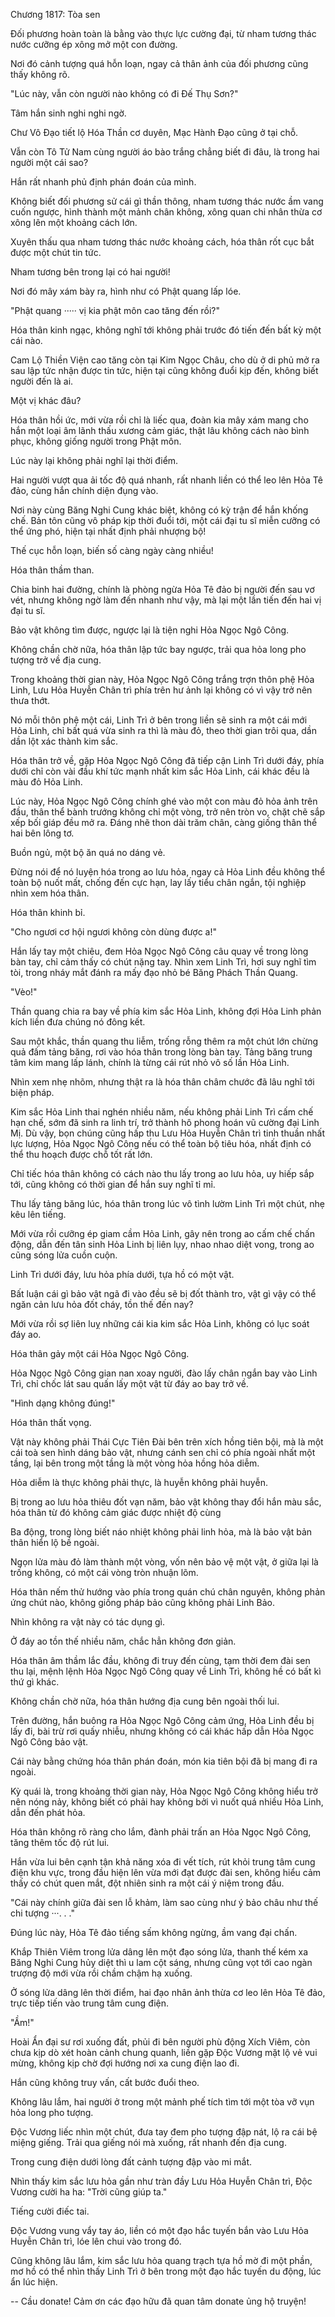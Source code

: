 




Chương 1817: Tòa sen


Đối phương hoàn toàn là bằng vào thực lực cường đại, từ nham tương thác nước cưỡng ép xông mở một con đường.

Nơi đó cảnh tượng quá hỗn loạn, ngay cả thân ảnh của đối phương cũng thấy không rõ.

"Lúc này, vẫn còn người nào không có đi Đế Thụ Sơn?"

Tâm hắn sinh nghi nghi ngờ.

Chư Vô Đạo tiết lộ Hóa Thần cơ duyên, Mạc Hành Đạo cũng ở tại chỗ.

Vẫn còn Tô Tử Nam cùng người áo bào trắng chẳng biết đi đâu, là trong hai người một cái sao?

Hắn rất nhanh phủ định phán đoán của mình.

Không biết đối phương sử cái gì thần thông, nham tương thác nước ầm vang cuốn ngược, hình thành một mảnh chân không, xông quan chi nhân thừa cơ xông lên một khoảng cách lớn.

Xuyên thấu qua nham tương thác nước khoảng cách, hóa thân rốt cục bắt được một chút tin tức.

Nham tương bên trong lại có hai người!

Nơi đó mây xám bày ra, hình như có Phật quang lấp lóe.

"Phật quang ····· vị kia phật môn cao tăng đến rồi?"

Hóa thân kinh ngạc, không nghĩ tới không phải trước đó tiến đến bất kỳ một cái nào.

Cam Lộ Thiền Viện cao tăng còn tại Kim Ngọc Châu, cho dù ở di phủ mở ra sau lập tức nhận được tin tức, hiện tại cũng không đuổi kịp đến, không biết người đến là ai.

Một vị khác đâu?

Hóa thân hồi ức, mới vừa rồi chỉ là liếc qua, đoàn kia mây xám mang cho hắn một loại âm lãnh thấu xương cảm giác, thật lâu không cách nào bình phục, không giống người trong Phật môn.

Lúc này lại không phải nghĩ lại thời điểm.

Hai người vượt qua ải tốc độ quá nhanh, rất nhanh liền có thể leo lên Hỏa Tê đảo, cùng hắn chính diện đụng vào.

Nơi này cùng Băng Nghi Cung khác biệt, không có kỳ trận để hắn khống chế. Bản tôn cũng vô pháp kịp thời đuổi tới, một cái đại tu sĩ miễn cưỡng có thể ứng phó, hiện tại nhất định phải nhượng bộ!

Thế cục hỗn loạn, biến số càng ngày càng nhiều!

Hóa thân thầm than.

Chia binh hai đường, chính là phòng ngừa Hỏa Tê đảo bị người đến sau vơ vét, nhưng không ngờ làm đến nhanh như vậy, mà lại một lần tiến đến hai vị đại tu sĩ.

Bảo vật không tìm được, ngược lại là tiện nghi Hỏa Ngọc Ngô Công.

Không chần chờ nữa, hóa thân lập tức bay ngược, trải qua hỏa long pho tượng trở về địa cung.

Trong khoảng thời gian này, Hỏa Ngọc Ngô Công trắng trợn thôn phệ Hỏa Linh, Lưu Hỏa Huyễn Chân trì phía trên hư ảnh lại không có vì vậy trở nên thưa thớt.

Nó mỗi thôn phệ một cái, Linh Trì ở bên trong liền sẽ sinh ra một cái mới Hỏa Linh, chỉ bất quá vừa sinh ra thì là màu đỏ, theo thời gian trôi qua, dần dần lột xác thành kim sắc.

Hóa thân trở về, gặp Hỏa Ngọc Ngô Công đã tiếp cận Linh Trì dưới đáy, phía dưới chỉ còn vài đầu khí tức mạnh nhất kim sắc Hỏa Linh, cái khác đều là màu đỏ Hỏa Linh.

Lúc này, Hỏa Ngọc Ngô Công chính ghé vào một con màu đỏ hỏa ảnh trên đầu, thân thể bành trướng không chỉ một vòng, trở nên tròn vo, chặt chẽ sắp xếp bối giáp đều mở ra. Đáng nhẽ thon dài trăm chân, càng giống thân thể hai bên lông tơ.

Buồn ngủ, một bộ ăn quá no dáng vẻ.

Đừng nói để nó luyện hóa trong ao lưu hỏa, ngay cả Hỏa Linh đều không thể toàn bộ nuốt mất, chống đến cực hạn, lay lấy tiểu chân ngắn, tội nghiệp nhìn xem hóa thân.

Hóa thân khinh bỉ.

"Cho ngươi cơ hội ngươi không còn dùng được a!"

Hắn lấy tay một chiêu, đem Hỏa Ngọc Ngô Công câu quay về trong lòng bàn tay, chỉ cảm thấy có chút nặng tay. Nhìn xem Linh Trì, hơi suy nghĩ tìm tòi, trong nháy mắt đánh ra mấy đạo nhỏ bé Băng Phách Thần Quang.

"Vèo!"

Thần quang chia ra bay về phía kim sắc Hỏa Linh, không đợi Hỏa Linh phản kích liền đưa chúng nó đông kết.

Sau một khắc, thần quang thu liễm, trống rỗng thêm ra một chút lớn chừng quả đấm tảng băng, rơi vào hóa thân trong lòng bàn tay. Tảng băng trung tâm kim mang lấp lánh, chính là từng cái rút nhỏ vô số lần Hỏa Linh.

Nhìn xem nhẹ nhõm, nhưng thật ra là hóa thân châm chước đã lâu nghĩ tới biện pháp.

Kim sắc Hỏa Linh thai nghén nhiều năm, nếu không phải Linh Trì cấm chế hạn chế, sớm đã sinh ra linh trí, trở thành hô phong hoán vũ cường đại Linh Mị. Dù vậy, bọn chúng cũng hấp thu Lưu Hỏa Huyễn Chân trì tinh thuần nhất lực lượng, Hỏa Ngọc Ngô Công nếu có thể toàn bộ tiêu hóa, nhất định có thể thu hoạch được chỗ tốt rất lớn.

Chỉ tiếc hóa thân không có cách nào thu lấy trong ao lưu hỏa, uy hiếp sắp tới, cũng không có thời gian để hắn suy nghĩ tỉ mỉ.

Thu lấy tảng băng lúc, hóa thân trong lúc vô tình lườm Linh Trì một chút, nhẹ kêu lên tiếng.

Mới vừa rồi cưỡng ép giam cầm Hỏa Linh, gây nên trong ao cấm chế chấn động, dẫn đến tân sinh Hỏa Linh bị liên lụy, nhao nhao diệt vong, trong ao cũng sóng lửa cuồn cuộn.

Linh Trì dưới đáy, lưu hỏa phía dưới, tựa hồ có một vật.

Bất luận cái gì bảo vật ngã đi vào đều sẽ bị đốt thành tro, vật gì vậy có thể ngăn cản lưu hỏa đốt cháy, tồn thế đến nay?

Mới vừa rồi sợ liên luỵ những cái kia kim sắc Hỏa Linh, không có lục soát đáy ao.

Hóa thân gảy một cái Hỏa Ngọc Ngô Công.

Hỏa Ngọc Ngô Công gian nan xoay người, đào lấy chân ngắn bay vào Linh Trì, chỉ chốc lát sau quấn lấy một vật từ đáy ao bay trở về.

"Hình dạng không đúng!"

Hóa thân thất vọng.

Vật này không phải Thái Cực Tiên Đài bên trên xích hồng tiên bội, mà là một cái toà sen hình dáng bảo vật, nhưng cánh sen chỉ có phía ngoài nhất một tầng, lại bên trong một tầng là một vòng hỏa hồng hỏa diễm.

Hỏa diễm là thực không phải thực, là huyễn không phải huyễn.

Bị trong ao lưu hỏa thiêu đốt vạn năm, bảo vật không thay đổi hắn màu sắc, hóa thân từ đó không cảm giác được nhiệt độ cùng

Ba động, trong lòng biết náo nhiệt không phải linh hỏa, mà là bảo vật bản thân hiển lộ bề ngoài.

Ngọn lửa màu đỏ làm thành một vòng, vốn nên bảo vệ một vật, ở giữa lại là trống không, có một cái vòng tròn nhuận lõm.

Hóa thân nếm thử hướng vào phía trong quán chú chân nguyên, không phản ứng chút nào, không giống pháp bảo cũng không phải Linh Bảo.

Nhìn không ra vật này có tác dụng gì.

Ở đáy ao tồn thế nhiều năm, chắc hẳn không đơn giản.

Hóa thân âm thầm lắc đầu, không đi truy đến cùng, tạm thời đem đài sen thu lại, mệnh lệnh Hỏa Ngọc Ngô Công quay về Linh Trì, không hề có bất kì thứ gì khác.

Không chần chờ nữa, hóa thân hướng địa cung bên ngoài thối lui.

Trên đường, hắn buông ra Hỏa Ngọc Ngô Công cảm ứng, Hỏa Linh đều bị lấy đi, bài trừ rơi quấy nhiễu, nhưng không có cái khác hấp dẫn Hỏa Ngọc Ngô Công bảo vật.

Cái này bằng chứng hóa thân phán đoán, món kia tiên bội đã bị mang đi ra ngoài.

Kỳ quái là, trong khoảng thời gian này, Hỏa Ngọc Ngô Công không hiểu trở nên nóng nảy, không biết có phải hay không bởi vì nuốt quá nhiều Hỏa Linh, dẫn đến phát hỏa.

Hóa thân không rõ ràng cho lắm, đành phải trấn an Hỏa Ngọc Ngô Công, tăng thêm tốc độ rút lui.

Hắn vừa lui bên cạnh tận khả năng xóa đi vết tích, rút khỏi trung tâm cung điện khu vực, trong đầu hiện lên vừa mới đạt được đài sen, không hiểu cảm thấy có chút quen mắt, đột nhiên sinh ra một cái ý niệm trong đầu.

"Cái này chính giữa đài sen lỗ khảm, làm sao cùng như ý bảo châu như thế chi tượng ···. . ."

Đúng lúc này, Hỏa Tê đảo tiếng sấm không ngừng, ầm vang đại chấn.

Khắp Thiên Viêm trong lửa dâng lên một đạo sóng lửa, thanh thế kém xa Băng Nghi Cung hủy diệt thì u lam cột sáng, nhưng cũng vọt tới cao ngàn trượng độ mới vừa rồi chầm chậm hạ xuống.

Ở sóng lửa dâng lên thời điểm, hai đạo nhân ảnh thừa cơ leo lên Hỏa Tê đảo, trực tiếp tiến vào trung tâm cung điện.

"Ầm!"

Hoài Ẩn đại sư rơi xuống đất, phủi đi bên người phù động Xích Viêm, còn chưa kịp dò xét hoàn cảnh chung quanh, liền gặp Độc Vương mặt lộ vẻ vui mừng, không kịp chờ đợi hướng nơi xa cung điện lao đi.

Hắn cũng không truy vấn, cất bước đuổi theo.

Không lâu lắm, hai người ở trong một mảnh phế tích tìm tới một tòa vỡ vụn hỏa long pho tượng.

Độc Vương liếc nhìn một chút, đưa tay đem pho tượng đập nát, lộ ra cái bệ miệng giếng. Trải qua giếng nói mà xuống, rất nhanh đến địa cung.

Trong cung điện dưới lòng đất cảnh tượng đập vào mi mắt.

Nhìn thấy kim sắc lưu hỏa gần như tràn đầy Lưu Hỏa Huyễn Chân trì, Độc Vương cười ha ha: "Trời cũng giúp ta."

Tiếng cười điếc tai.

Độc Vương vung vẩy tay áo, liền có một đạo hắc tuyến bắn vào Lưu Hỏa Huyễn Chân trì, lóe lên chui vào trong đó.

Cũng không lâu lắm, kim sắc lưu hỏa quang trạch tựa hồ mờ đi một phần, mơ hồ có thể nhìn thấy Linh Trì ở bên trong một đạo hắc tuyến du động, lúc ẩn lúc hiện.

--
Cầu donate! Cảm ơn các đạo hữu đã quan tâm donate ủng hộ truyện!




